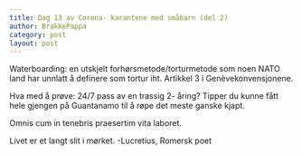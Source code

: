 ```yaml
---
title: Dag 13 av Corona- karantene med småbarn (del 2)
author: BrakkePappa
category: post
layout: post
---
```


Waterboarding: 
en utskjelt forhørsmetode/torturmetode som noen NATO land har unnlatt å definere som tortur iht. Artikkel 3 i Genèvekonvensjonene. 

Hva med å prøve: 24/7 pass av en trassig 2- åring? Tipper du kunne fått hele gjengen på Guantanamo til å røpe det meste ganske kjapt. 

Omnis cum in tenebris praesertim vita laboret.

Livet er et langt slit i mørket.
-Lucretius, Romersk poet
